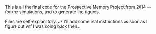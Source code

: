 This is all the final code for the Prospective Memory Project from 2014 -- for the simulations, and to generate the figures.

Files are self-explanatory. Jk I'll add some real instructions as soon as I figure out wtf I was doing back then...
